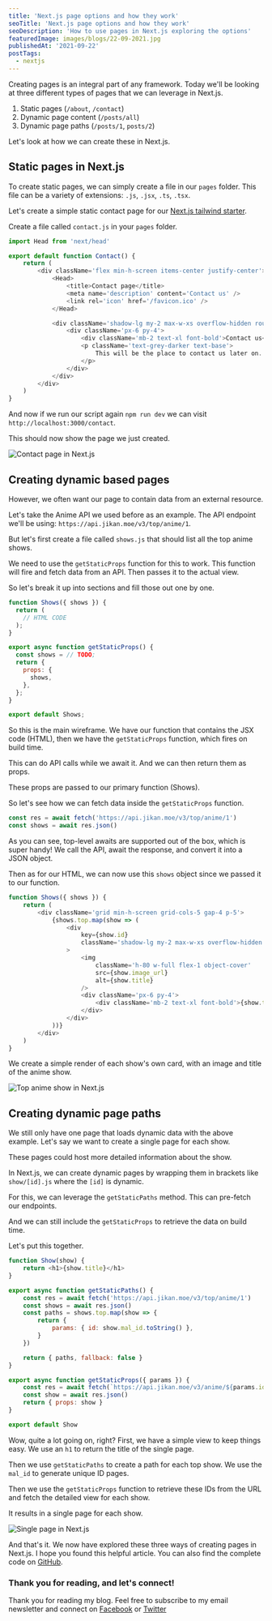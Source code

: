 ```yaml
---
title: 'Next.js page options and how they work'
seoTitle: 'Next.js page options and how they work'
seoDescription: 'How to use pages in Next.js exploring the options'
featuredImage: images/blogs/22-09-2021.jpg
publishedAt: '2021-09-22'
postTags:
  - nextjs
---
```


Creating pages is an integral part of any framework. Today we'll be looking at three different types of pages that we can leverage in Next.js.

1. Static pages (`/about`, `/contact`)
2. Dynamic page content (`/posts/all`)
3. Dynamic page paths (`/posts/1`, `posts/2`)

Let's look at how we can create these in Next.js.

## Static pages in Next.js

To create static pages, we can simply create a file in our `pages` folder.
This file can be a variety of extensions: `.js`, `.jsx`, `.ts`, `.tsx`.

Let's create a simple static contact page for our [Next.js tailwind starter](https://github.com/rebelchris/next-tailwind).

Create a file called `contact.js` in your `pages` folder.

```js
import Head from 'next/head'

export default function Contact() {
	return (
		<div className='flex min-h-screen items-center justify-center'>
			<Head>
				<title>Contact page</title>
				<meta name='description' content='Contact us' />
				<link rel='icon' href='/favicon.ico' />
			</Head>

			<div className='shadow-lg my-2 max-w-xs overflow-hidden rounded'>
				<div className='px-6 py-4'>
					<div className='mb-2 text-xl font-bold'>Contact us</div>
					<p className='text-grey-darker text-base'>
						This will be the place to contact us later on.
					</p>
				</div>
			</div>
		</div>
	)
}
```

And now if we run our script again `npm run dev` we can visit `http://localhost:3000/contact`.

This should now show the page we just created.

![Contact page in Next.js](https://cdn.hashnode.com/res/hashnode/image/upload/v1631702332167/H9HkNDp6F.png)

## Creating dynamic based pages

However, we often want our page to contain data from an external resource.

Let's take the Anime API we used before as an example.
The API endpoint we'll be using: `https://api.jikan.moe/v3/top/anime/1`.

But let's first create a file called `shows.js` that should list all the top anime shows.

We need to use the `getStaticProps` function for this to work. This function will fire and fetch data from an API.
Then passes it to the actual view.

So let's break it up into sections and fill those out one by one.

```js
function Shows({ shows }) {
  return (
    // HTML CODE
  );
}

export async function getStaticProps() {
  const shows = // TODO;
  return {
    props: {
      shows,
    },
  };
}

export default Shows;
```

So this is the main wireframe. We have our function that contains the JSX code (HTML), then we have the `getStaticProps` function, which fires on build time.

This can do API calls while we await it.
And we can then return them as props.

These props are passed to our primary function (Shows).

So let's see how we can fetch data inside the `getStaticProps` function.

```js
const res = await fetch('https://api.jikan.moe/v3/top/anime/1')
const shows = await res.json()
```

As you can see, top-level awaits are supported out of the box, which is super handy!
We call the API, await the response, and convert it into a JSON object.

Then as for our HTML, we can now use this `shows` object since we passed it to our function.

```js
function Shows({ shows }) {
	return (
		<div className='grid min-h-screen grid-cols-5 gap-4 p-5'>
			{shows.top.map(show => (
				<div
					key={show.id}
					className='shadow-lg my-2 max-w-xs overflow-hidden rounded '
				>
					<img
						className='h-80 w-full flex-1 object-cover'
						src={show.image_url}
						alt={show.title}
					/>
					<div className='px-6 py-4'>
						<div className='mb-2 text-xl font-bold'>{show.title}</div>
					</div>
				</div>
			))}
		</div>
	)
}
```

We create a simple render of each show's own card, with an image and title of the anime show.

![Top anime show in Next.js](https://cdn.hashnode.com/res/hashnode/image/upload/v1631712831922/I1Yb9K2DQ.png)

## Creating dynamic page paths

We still only have one page that loads dynamic data with the above example.
Let's say we want to create a single page for each show.

These pages could host more detailed information about the show.

In Next.js, we can create dynamic pages by wrapping them in brackets like `show/[id].js` where the `[id]` is dynamic.

For this, we can leverage the `getStaticPaths` method.
This can pre-fetch our endpoints.

And we can still include the `getStaticProps` to retrieve the data on build time.

Let's put this together.

```js
function Show(show) {
	return <h1>{show.title}</h1>
}

export async function getStaticPaths() {
	const res = await fetch('https://api.jikan.moe/v3/top/anime/1')
	const shows = await res.json()
	const paths = shows.top.map(show => {
		return {
			params: { id: show.mal_id.toString() },
		}
	})

	return { paths, fallback: false }
}

export async function getStaticProps({ params }) {
	const res = await fetch(`https://api.jikan.moe/v3/anime/${params.id}`)
	const show = await res.json()
	return { props: show }
}

export default Show
```

Wow, quite a lot going on, right?
First, we have a simple view to keep things easy. We use an `h1` to return the title of the single page.

Then we use `getStaticPaths` to create a path for each top show.
We use the `mal_id` to generate unique ID pages.

Then we use the `getStaticProps` function to retrieve these IDs from the URL and fetch the detailed view for each show.

It results in a single page for each show.

![Single page in Next.js](https://cdn.hashnode.com/res/hashnode/image/upload/v1631715374299/92TyD_WIe.png)

And that's it. We now have explored these three ways of creating pages in Next.js.
I hope you found this helpful article. You can also find the complete code on [GitHub](https://github.com/rebelchris/next-tailwind/tree/pages).

### Thank you for reading, and let's connect!

Thank you for reading my blog. Feel free to subscribe to my email newsletter and connect on [Facebook](https://www.facebook.com/DailyDevTipsBlog) or [Twitter](https://twitter.com/DailyDevTips1)
